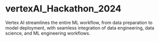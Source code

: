 # vertexAI_Hackathon_2024
Vertex AI streamlines the entire ML workflow, from data preparation to model deployment, with seamless integration of data engineering, data science, and ML engineering workflows. 
